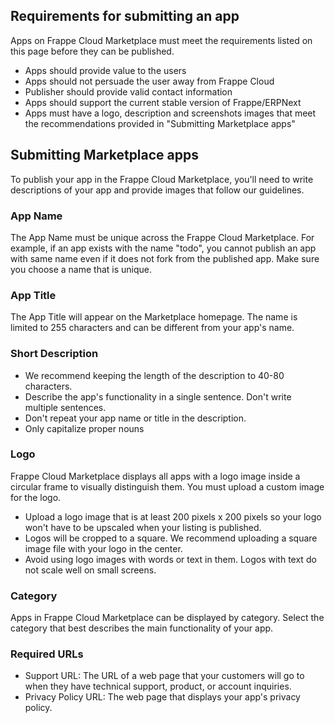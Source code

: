## Requirements for submitting an app

Apps on Frappe Cloud Marketplace must meet the requirements listed on this page before they can be published.

*   Apps should provide value to the users
*   Apps should not persuade the user away from Frappe Cloud
*   Publisher should provide valid contact information
*   Apps should support the current stable version of Frappe/ERPNext
*   Apps must have a logo, description and screenshots images that meet the recommendations provided in "Submitting Marketplace apps"

## Submitting Marketplace apps

To publish your app in the Frappe Cloud Marketplace, you'll need to write descriptions of your app and provide images that follow our guidelines.

### App Name

The App Name must be unique across the Frappe Cloud Marketplace. For example, if an app exists with the name "todo", you cannot publish an app with same name even if it does not fork from the published app. Make sure you choose a name that is unique.

### App Title

The App Title will appear on the Marketplace homepage. The name is limited to 255 characters and can be different from your app's name.

### Short Description

*   We recommend keeping the length of the description to 40-80 characters.
*   Describe the app's functionality in a single sentence. Don't write multiple sentences.
*   Don't repeat your app name or title in the description.
*   Only capitalize proper nouns

### Logo

Frappe Cloud Marketplace displays all apps with a logo image inside a circular frame to visually distinguish them. You must upload a custom image for the logo.

*   Upload a logo image that is at least 200 pixels x 200 pixels so your logo won't have to be upscaled when your listing is published.
*   Logos will be cropped to a square. We recommend uploading a square image file with your logo in the center.
*   Avoid using logo images with words or text in them. Logos with text do not scale well on small screens.

### Category

Apps in Frappe Cloud Marketplace can be displayed by category. Select the category that best describes the main functionality of your app.

### Required URLs

*   Support URL: The URL of a web page that your customers will go to when they have technical support, product, or account inquiries.
*   Privacy Policy URL: The web page that displays your app's privacy policy.